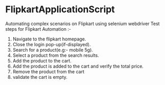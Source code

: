 # FlipkartApplicationScript
Automating complex scenarios on Flipkart using selenium webdriver
Test steps for Flipkart Automation :-
1. Navigate to the flipkart homepage.
2. Close the login pop-up(if-displayed).
3. Search for a product(e.g:- mobile 5g).
4. Select a product from the search results.
5. Add the product to the cart.
6. Add the product is added to the cart and verify the total price.
7. Remove the product from the cart
8. validate the cart is empty. 
